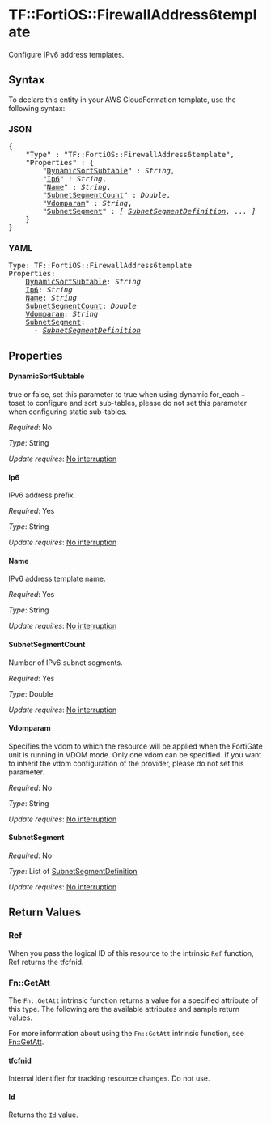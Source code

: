 # TF::FortiOS::FirewallAddress6template

Configure IPv6 address templates.

## Syntax

To declare this entity in your AWS CloudFormation template, use the following syntax:

### JSON

<pre>
{
    "Type" : "TF::FortiOS::FirewallAddress6template",
    "Properties" : {
        "<a href="#dynamicsortsubtable" title="DynamicSortSubtable">DynamicSortSubtable</a>" : <i>String</i>,
        "<a href="#ip6" title="Ip6">Ip6</a>" : <i>String</i>,
        "<a href="#name" title="Name">Name</a>" : <i>String</i>,
        "<a href="#subnetsegmentcount" title="SubnetSegmentCount">SubnetSegmentCount</a>" : <i>Double</i>,
        "<a href="#vdomparam" title="Vdomparam">Vdomparam</a>" : <i>String</i>,
        "<a href="#subnetsegment" title="SubnetSegment">SubnetSegment</a>" : <i>[ <a href="subnetsegmentdefinition.md">SubnetSegmentDefinition</a>, ... ]</i>
    }
}
</pre>

### YAML

<pre>
Type: TF::FortiOS::FirewallAddress6template
Properties:
    <a href="#dynamicsortsubtable" title="DynamicSortSubtable">DynamicSortSubtable</a>: <i>String</i>
    <a href="#ip6" title="Ip6">Ip6</a>: <i>String</i>
    <a href="#name" title="Name">Name</a>: <i>String</i>
    <a href="#subnetsegmentcount" title="SubnetSegmentCount">SubnetSegmentCount</a>: <i>Double</i>
    <a href="#vdomparam" title="Vdomparam">Vdomparam</a>: <i>String</i>
    <a href="#subnetsegment" title="SubnetSegment">SubnetSegment</a>: <i>
      - <a href="subnetsegmentdefinition.md">SubnetSegmentDefinition</a></i>
</pre>

## Properties

#### DynamicSortSubtable

true or false, set this parameter to true when using dynamic for_each + toset to configure and sort sub-tables, please do not set this parameter when configuring static sub-tables.

_Required_: No

_Type_: String

_Update requires_: [No interruption](https://docs.aws.amazon.com/AWSCloudFormation/latest/UserGuide/using-cfn-updating-stacks-update-behaviors.html#update-no-interrupt)

#### Ip6

IPv6 address prefix.

_Required_: Yes

_Type_: String

_Update requires_: [No interruption](https://docs.aws.amazon.com/AWSCloudFormation/latest/UserGuide/using-cfn-updating-stacks-update-behaviors.html#update-no-interrupt)

#### Name

IPv6 address template name.

_Required_: Yes

_Type_: String

_Update requires_: [No interruption](https://docs.aws.amazon.com/AWSCloudFormation/latest/UserGuide/using-cfn-updating-stacks-update-behaviors.html#update-no-interrupt)

#### SubnetSegmentCount

Number of IPv6 subnet segments.

_Required_: Yes

_Type_: Double

_Update requires_: [No interruption](https://docs.aws.amazon.com/AWSCloudFormation/latest/UserGuide/using-cfn-updating-stacks-update-behaviors.html#update-no-interrupt)

#### Vdomparam

Specifies the vdom to which the resource will be applied when the FortiGate unit is running in VDOM mode. Only one vdom can be specified. If you want to inherit the vdom configuration of the provider, please do not set this parameter.

_Required_: No

_Type_: String

_Update requires_: [No interruption](https://docs.aws.amazon.com/AWSCloudFormation/latest/UserGuide/using-cfn-updating-stacks-update-behaviors.html#update-no-interrupt)

#### SubnetSegment

_Required_: No

_Type_: List of <a href="subnetsegmentdefinition.md">SubnetSegmentDefinition</a>

_Update requires_: [No interruption](https://docs.aws.amazon.com/AWSCloudFormation/latest/UserGuide/using-cfn-updating-stacks-update-behaviors.html#update-no-interrupt)

## Return Values

### Ref

When you pass the logical ID of this resource to the intrinsic `Ref` function, Ref returns the tfcfnid.

### Fn::GetAtt

The `Fn::GetAtt` intrinsic function returns a value for a specified attribute of this type. The following are the available attributes and sample return values.

For more information about using the `Fn::GetAtt` intrinsic function, see [Fn::GetAtt](https://docs.aws.amazon.com/AWSCloudFormation/latest/UserGuide/intrinsic-function-reference-getatt.html).

#### tfcfnid

Internal identifier for tracking resource changes. Do not use.

#### Id

Returns the <code>Id</code> value.

